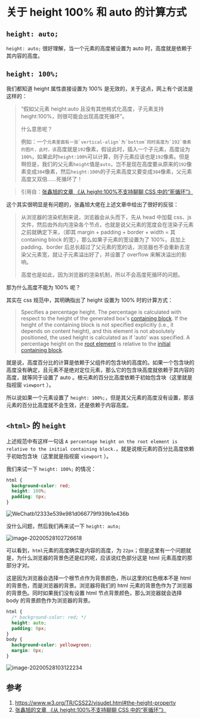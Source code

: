 # 关于 height 100% 和 auto 的计算方式

## `height: auto;`

`height: auto;` 很好理解，当一个元素的高度被设置为 auto 时，高度就是依赖于其内容的高度。

## `height: 100%;`

我们都知道 height 属性直接设置为 100% 是无效的，关于这点，网上有个说法是这样的：

> “假如父元素 height:auto 且没有其他格式化高度，子元素支持 height:100%，则很可能会出现高度死循环”。
>
> 什么意思呢？
>
> 例如：一个`` 元素里面有一张`vertical-align`为`bottom`同时高度为`192`像素的图片，此时，该 ``高度就是`192`像素，假设此时，插入一个子元素，高度设为`100%`，如果此时`height:100%`可以计算，则子元素应该也是`192`像素。但是啊但是，我们的父元素`height`值是`auto`，岂不是现在高度要从原来的`192`像素变成`384`像素，然后`height:100%`的子元素高度又要变成`384`像素，父元素高度又双倍……死循环了！

> 引用自：[张鑫旭的文章 《从 height:100%不支持聊聊 CSS 中的“死循环”》](https://www.zhangxinxu.com/wordpress/2016/09/talking-about-css-infinite-endless-loop/)

这个其实很明显是有问题的，张鑫旭大佬在上述文章中给出了很好的反驳：

> 从浏览器的渲染机制来说，浏览器会从头而下，先从 head 中加载 css、js 文件，然后由外向内渲染各个节点，也就是说父元素的宽度会在渲染子元素之前就确定下来，（即其 margin + padding + border + width = 其 containing block 的宽），那么如果子元素的宽设置为了 100%，且加上 padding、border 后总长超过了父元素的宽的话，浏览器也不会重新去渲染父元素宽，就让子元素溢出好了，并设置了 overflow 来解决溢出的影响。
>
> 高度也是如此，因为浏览器的渲染机制，所以不会高度死循环的问题。

那为什么高度不能为 100% 呢？

其实在 css 规范中，其明确指出了 height 设置为 100% 时的计算方式：

> Specifies a percentage height. The percentage is calculated with respect to the height of the generated box's [containing block](https://www.w3.org/TR/CSS22/visuren.html#containing-block). If the height of the containing block is not specified explicitly (i.e., it depends on content height), and this element is not absolutely positioned, the used height is calculated as if 'auto' was specified. A percentage height on the [root element](https://www.w3.org/TR/CSS22/conform.html#root) is relative to the [initial containing block](https://www.w3.org/TR/CSS22/visudet.html#containing-block-details).

就是说，高度百分比的计算是依赖于父组件的包含块的高度的。如果一个包含块的高度没有确定，且元素不是绝对定位元素，那么它的包含块高度就依赖于其内容的高度，就等同于设置了 auto 。根元素的百分比高度依赖于初始包含块（这里就是指视窗 `viewport` ）。

所以说如果一个元素设置了 `height: 100%;`，但是其父元素的高度没有设置，那该元素的百分比高度就不会生效，还是依赖于内容高度。

## `<html>` 的 `height`

上述规范中有这样一句话 `A percentage height on the root element is relative to the initial containing block.`，就是说根元素的百分比高度依赖于初始包含块（这里就是指视窗 `viewport` ）。

我们来试一下 `height: 100%;` 的情况：

```css
html {
  background-color: red;
  height: 100%;
  padding: 0px;
}
```

![WeChatb12333e539e981d066779f939b1e436b](https://cdn.jsdelivr.net/gh/Huanqiang/imgBed/blog/WeChatb12333e539e981d066779f939b1e436b.png)

没什么问题，然后我们再来试一下 `height: auto;`

![image-20200528102726618](https://cdn.jsdelivr.net/gh/Huanqiang/imgBed/blog/image-20200528102726618.png)

可以看到，`html`元素的高度确实是内容的高度，为 `22px`；但是这里有一个问题就是，为什么浏览器的背景色还是红的呢，应该说红色部分这是 html 元素高度的那部分才对。

这是因为浏览器会选择一个根节点作为背景颜色，所以这里的红色根本不是 html 的背景色，而是浏览器的背景。浏览器将我们的 html 元素的背景色作为了浏览器的背景色。同时如果我们没有设置 html 节点背景颜色，那么浏览器就会选择 body 的背景颜色作为浏览器的背景。

```css
html {
  /* background-color: red; */
  height: auto;
  padding: 0px;
}
body {
  background-color: yellowgreen;
  margin: 0px;
}
```

![image-20200528103122234](https://cdn.jsdelivr.net/gh/Huanqiang/imgBed/blog/image-20200528103122234.png)

## 参考

1. https://www.w3.org/TR/CSS22/visudet.html#the-height-property
2. [张鑫旭的文章 《从 height:100%不支持聊聊 CSS 中的“死循环”》](https://www.zhangxinxu.com/wordpress/2016/09/talking-about-css-infinite-endless-loop/)
